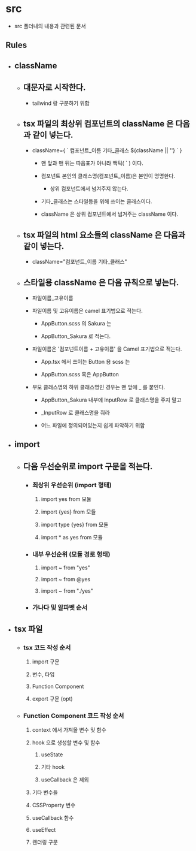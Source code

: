 # src

- src 폴더내의 내용과 관련된 문서

## **Rules**

- ## **className**

    - ## 대문자로 시작한다.

        - tailwind 랑 구분하기 위함

    - ## tsx 파일의 최상위 컴포넌트의 className 은 다음과 같이 넣는다.

        - className={ \` 컴포넌트_이름 기타_클래스 ${className || ''} \` }

            - 맨 앞과 맨 뒤는 따음표가 아니라 백틱( \` ) 이다.

            - 컴포넌트 본인의 클래스명(컴포넌트_이름)은 본인이 명명한다.

                - 상위 컴포넌트에서 넘겨주지 않는다.

            - 기타_클래스는 스타일등을 위해 쓰이는 클래스이다.

            - className 은 상위 컴포넌트에서 넘겨주는 className 이다.

    - ## tsx 파일의 html 요소들의 className 은 다음과 같이 넣는다.

        - className="컴포넌트_이름  기타_클래스"

    - ## 스타일용 className 은 다음 규칙으로 넣는다.

        - 파일이름_고유이름

        - 파일이름 및 고유이름은 camel 표기법으로 적는다.

            - AppButton.scss 의 Sakura 는

            - AppButton_Sakura 로 적는다.

        - 파일이름은 '컴포넌트이름 + 고유이름' 을 Camel 표기법으로 적는다.

            - App.tsx 에서 쓰이는 Button 용 scss 는

            - AppButton.scss 혹은 AppButton

        - 부모 클래스명의 하위 클래스명인 경우는 맨 앞에 _ 를 붙인다.
            
            - AppButton_Sakura 내부에 InputRow 로 클래스명을 주지 말고

            - _InputRow 로 클래스명을 줘라

            - 어느 파일에 정의되어있는지 쉽게 파악하기 위함


- ## **import**

    - ## 다음 우선순위로 import 구문을 적는다.

        - ### 최상위 우선순위 (import 형태)

            1. import yes from 모듈

            2. import {yes} from 모듈

            3. import type {yes} from 모듈

            4. import * as yes from 모듈

        - ### 내부 우선순위 (모듈 경로 형태)

            1. import ~ from "yes"

            2. import ~ from @yes

            3. import ~ from "./yes"

        - ### 가나다 및 알파벳 순서


- ## **tsx 파일**

    - ### tsx 코드 작성 순서

        1. import 구문

        2. 변수, 타입

        3. Function Component

        4. export 구문 (opt)

    - ### Function Component 코드 작성 순서

        1. context 에서 가져올 변수 및 함수

        2. hook 으로 생성할 변수 및 함수

            1. useState

            2. 기타 hook

            3. useCallback 은 제외

        3. 기타 변수들

        4. CSSProperty 변수

        5. useCallback 함수

        6. useEffect
        
        7. 렌더링 구문